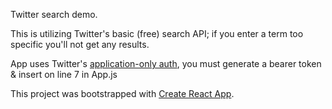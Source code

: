 Twitter search demo.

This is utilizing Twitter's basic (free) search API; if you enter a term too specific you'll not get any results.

App uses Twitter's [application-only auth](https://developer.twitter.com/en/docs/basics/authentication/overview/application-only), you must generate a bearer token & insert on line 7 in App.js

This project was bootstrapped with [Create React App](https://github.com/facebookincubator/create-react-app).
